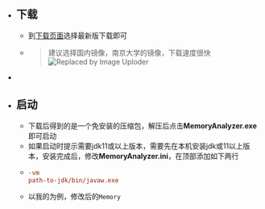 - ## 下载
	- 到[下载页面](https://www.eclipse.org/mat/downloads.php)选择最新版下载即可
	- > 建议选择国内镜像，南京大学的镜像，下载速度很快
	  ![Replaced by Image Uploder](https://gitee.com/superficial/blogimage/raw/master/img/image_1647443228331_0.png)
-
- ## 启动
	- 下载后得到的是一个免安装的压缩包，解压后点击**MemoryAnalyzer.exe**即可启动
	- 如果启动时提示需要jdk11或以上版本，需要先在本机安装jdk或11以上版本，安装完成后，修改**MemoryAnalyzer.ini**，在顶部添加如下两行
	- ```ini
	  -vm
	  path-to-jdk/bin/javaw.exe
	  ```
	- 以我的为例，修改后的`Memory`